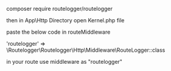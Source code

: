 composer require routelogger/routelogger

then in App\Http Directory open Kernel.php file

paste the below code in routeMiddleware

'routelogger' => \Routelogger\Routelogger\Http\Middleware\RouteLogger::class

in your route use middleware as "routelogger"
